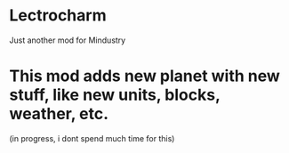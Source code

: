 # Lectrocharm
Just another mod for Mindustry

# This mod adds new planet with new stuff, like new units, blocks, weather, etc.
(in progress, i dont spend much time for this)
